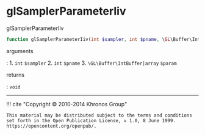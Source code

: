 # glSamplerParameterIiv
glSamplerParameterIiv

```php
function glSamplerParameterIiv(int $sampler, int $pname, \GL\Buffer\IntBuffer|array $param) : void
```

arguments

:    1. `int` `$sampler` 
    2. `int` `$pname` 
    3. `\GL\Buffer\IntBuffer|array` `$param` 

returns

:    `void` 

---
     

!!! cite "Copyright © 2010-2014 Khronos Group"

    This material may be distributed subject to the terms and conditions set forth in the Open Publication License, v 1.0, 8 June 1999. https://opencontent.org/openpub/.